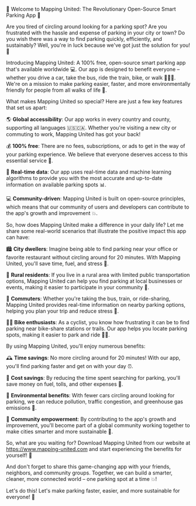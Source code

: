 🎉 Welcome to Mapping United: The Revolutionary Open-Source Smart Parking App 🎉

Are you tired of circling around looking for a parking spot? Are you frustrated with the hassle and expense of parking in your city or town? Do you wish there was a way to find parking quickly, efficiently, and sustainably? Well, you're in luck because we've got just the solution for you! 🤩

Introducing Mapping United: A 100% free, open-source smart parking app that's available worldwide 💻. Our app is designed to benefit everyone – whether you drive a car, take the bus, ride the train, bike, or walk 🚶‍♀️💨. We're on a mission to make parking easier, faster, and more environmentally friendly for people from all walks of life 👫.

What makes Mapping United so special? Here are just a few key features that set us apart:

🌎 **Global accessibility**: Our app works in every country and county, supporting all languages 🇺🇸🇨🇦. Whether you're visiting a new city or commuting to work, Mapping United has got your back!

💰 **100% free**: There are no fees, subscriptions, or ads to get in the way of your parking experience. We believe that everyone deserves access to this essential service 🙏.

📍 **Real-time data**: Our app uses real-time data and machine learning algorithms to provide you with the most accurate and up-to-date information on available parking spots 📊.

💻 **Community-driven**: Mapping United is built on open-source principles, which means that our community of users and developers can contribute to the app's growth and improvement 💥.

So, how does Mapping United make a difference in your daily life? Let me share some real-world scenarios that illustrate the positive impact this app can have:

🏙️ **City dwellers**: Imagine being able to find parking near your office or favorite restaurant without circling around for 20 minutes. With Mapping United, you'll save time, fuel, and stress 💪.

🚗 **Rural residents**: If you live in a rural area with limited public transportation options, Mapping United can help you find parking at local businesses or events, making it easier to participate in your community 🌾.

🚌 **Commuters**: Whether you're taking the bus, train, or ride-sharing, Mapping United provides real-time information on nearby parking options, helping you plan your trip and reduce stress 🚂.

🚴‍♂️ **Bike enthusiasts**: As a cyclist, you know how frustrating it can be to find parking near bike-share stations or trails. Our app helps you locate parking spots, making it easier to park and ride 🚴‍♀️.

By using Mapping United, you'll enjoy numerous benefits:

🕰️ **Time savings**: No more circling around for 20 minutes! With our app, you'll find parking faster and get on with your day ⏰.

💸 **Cost savings**: By reducing the time spent searching for parking, you'll save money on fuel, tolls, and other expenses 💸.

🌿 **Environmental benefits**: With fewer cars circling around looking for parking, we can reduce pollution, traffic congestion, and greenhouse gas emissions 🌟.

👥 **Community empowerment**: By contributing to the app's growth and improvement, you'll become part of a global community working together to make cities smarter and more sustainable 👫.

So, what are you waiting for? Download Mapping United from our website at https://www.mapping-united.com and start experiencing the benefits for yourself! 📲

And don't forget to share this game-changing app with your friends, neighbors, and community groups. Together, we can build a smarter, cleaner, more connected world – one parking spot at a time 💥!

Let's do this! Let's make parking faster, easier, and more sustainable for everyone! 🚀